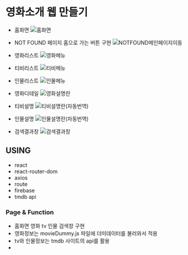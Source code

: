 # 영화소개 웹 만들기
- 홈화면
![홈화면](https://github.com/rochelimit1/movieapp1/assets/138188520/3bad9bfe-fbc6-431f-9b24-d5feb21591ab)

- NOT FOUND 페이지 홈으로 가는 버튼 구현
![NOTFOUND메인페이지이동](https://github.com/rochelimit1/movieapp1/assets/138188520/07a9bc93-5e15-4990-a933-2312eb25f3eb)

- 영화리스트
![영화메뉴](https://github.com/rochelimit1/movieapp1/assets/138188520/a2559f43-5b0f-4845-8c27-475371caf3dd)

- 티비리스트
![티비메뉴](https://github.com/rochelimit1/movieapp1/assets/138188520/012a5c9e-9ef4-480f-a57f-f2cea85132c3)

- 인물리스트
![인물메뉴](https://github.com/rochelimit1/movieapp1/assets/138188520/436237f7-4583-4e1b-8fac-54301ee8f7fc)

- 영화디테일
![영화설명란](https://github.com/rochelimit1/movieapp1/assets/138188520/e9e814d7-cc58-4f0a-b73f-eda3456ddf30)

- 티비설명
![티비설명란(자동번역)](https://github.com/rochelimit1/movieapp1/assets/138188520/bcbd6684-5551-47f1-8119-ba54f8b91502)

- 인물설명
![인물설명란(자동번역)](https://github.com/rochelimit1/movieapp1/assets/138188520/c1bbb043-b205-4648-bef9-b925b8f593f2)

- 검색결과창
![검색결과창](https://github.com/rochelimit1/movieapp1/assets/138188520/d940d22c-07de-47c7-b243-2b358047da33)

## USING
- react
- react-router-dom
- axios
- route
- firebase
- tmdb api

### Page & Function
- 홈화면 영화 tv 인물 검색창 구현
- 영화정보는 movieDummy.js 파일에 더미데이터를 불러와서 적용
- tv와 인물정보는 tmdb 사이트의 api를 활용
- 
 
